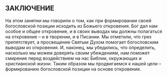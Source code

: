 ## ЗАКЛЮЧЕНИЕ

На этом занятии мы говорили о том, как при формировании своей богословской позиции исходить из Божьего откровения. Бог дал нам особое и общее откровение, и в своих выводах мы должны полагаться на откровение – и в творении, и в Писании. Мы отметили, что грех препятствует, а просвещение Святым Духом помогает богословским выводам из откровения.
И, наконец, мы убедились, что определить, насколько мы можем доверять своим убеждениям, нам поможет смирение перед воздействием на нас Библии, окружающих и христианской жизни. Таким образом мы продвигаемся к нашей цели – формированию богословской позиции на основе откровения.
